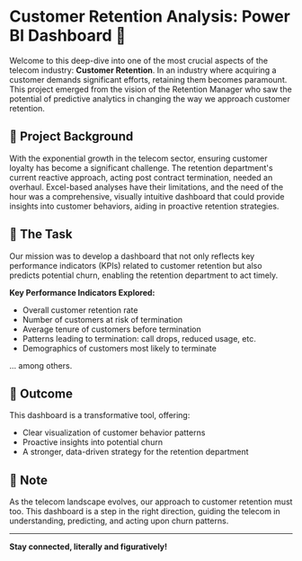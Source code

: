 # Customer Retention Analysis: Power BI Dashboard 🔄

Welcome to this deep-dive into one of the most crucial aspects of the telecom industry: **Customer Retention**. In an industry where acquiring a customer demands significant efforts, retaining them becomes paramount. This project emerged from the vision of the Retention Manager who saw the potential of predictive analytics in changing the way we approach customer retention.

## 🎯 Project Background

With the exponential growth in the telecom sector, ensuring customer loyalty has become a significant challenge. The retention department's current reactive approach, acting post contract termination, needed an overhaul. Excel-based analyses have their limitations, and the need of the hour was a comprehensive, visually intuitive dashboard that could provide insights into customer behaviors, aiding in proactive retention strategies.

## 💼 The Task

Our mission was to develop a dashboard that not only reflects key performance indicators (KPIs) related to customer retention but also predicts potential churn, enabling the retention department to act timely.

**Key Performance Indicators Explored:**

- Overall customer retention rate
- Number of customers at risk of termination
- Average tenure of customers before termination
- Patterns leading to termination: call drops, reduced usage, etc.
- Demographics of customers most likely to terminate

... among others.

## 🚀 Outcome

This dashboard is a transformative tool, offering:

- Clear visualization of customer behavior patterns
- Proactive insights into potential churn
- A stronger, data-driven strategy for the retention department

## 📌 Note

As the telecom landscape evolves, our approach to customer retention must too. This dashboard is a step in the right direction, guiding the telecom in understanding, predicting, and acting upon churn patterns.

---

**Stay connected, literally and figuratively!**
